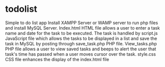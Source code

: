 # todolist
Simple to do list app
Install XAMPP Server or WAMP server to run php files and install MySQL Server. 
Index.html HTML file allows a user to enter a task name and date for the task to be executed. 
The task is handled by script.js JavaScript file which allows the tasks to be displayed in a list and save the task in MySQL by posting through save_task.php PHP file. 
View_tasks.php PHP file allows a user to view saved tasks and beeps to alert the user that task's time has passed when a user moves cursor over the task. 
style.css CSS file enhances the display of the index.html file

